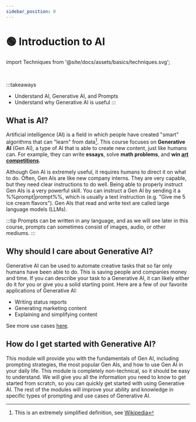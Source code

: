 ```yaml
---
sidebar_position: 0
---
```


# 🟢 Introduction to AI

import Techniques from '@site/docs/assets/basics/techniques.svg';

<div style={{textAlign: 'center'}}>
  <Techniques style={{width:"100%",height:"300px",verticalAlign:"top"}}/>
</div>
<br/>

:::takeaways
- Understand AI, Generative AI, and Prompts
- Understand why Generative AI is useful
:::


## What is AI?

Artificial intelligence (AI) is a field in which people have created "smart" algorithms that can "learn" from data[^1]. This course focuses on **Generative AI** (Gen AI), a type of AI that is able to create new content, just like humans can. For example, they can write **essays**, solve **math problems**, and **win [art competitions](https://impakter.com/art-made-by-ai-wins-fine-arts-competition/)**. 


Although Gen AI is extremely useful, it requires humans to direct it on what to do.
Often, Gen AIs are like new company interns. They are very capable, but they need 
clear instructions to do well. Being able to properly instruct Gen AIs is a very powerful skill. You can instruct a Gen AI by sending it a %%prompt|prompt%%, which is usually a text instruction (e.g. "Give me 5 ice cream flavors"). Gen AIs that read and write text are called large language models (LLMs).

:::tip
Prompts can be written in any language, and as we will see later in this course, prompts can sometimes consist of images, audio, or other mediums.
:::

## Why should I care about Generative AI?

Generative AI can be used to automate creative tasks that so far only humans have been able to do. This is saving people and companies money and time. If you can describe your task to a Generative AI, it can likely either do it for you 
or give you a solid starting point. Here are a few of our favorite applications of Generative AI:

- Writing status reports
- Generating marketing content
- Explaining and simplifying content

See more use cases [here](https://learnprompting.org/docs/category/-basic-applications).

## How do I get started with Generative AI?

This module will provide you with the fundamentals of Gen AI, including prompting strategies, the most popular Gen AIs, and how to use Gen AI in your daily life. This module is completely non-technical, so it should be easy to understand. We will give you all the information you need to know to get started from scratch, so you can quickly get started with using Generative AI. The rest of the modules will improve your ability and knowledge in specific types of prompting and use cases of Generative AI.

[^1]: This is an extremely simplified definition, see [Wikipedia](https://en.wikipedia.org/wiki/Artificial_intelligence)
[^2]: An AI (GPT-3 davinci-003) did in fact write this.
